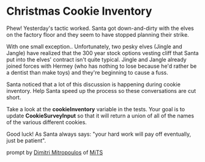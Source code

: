 # Christmas Cookie Inventory

Phew! Yesterday's tactic worked. Santa got down-and-dirty with the elves on the factory floor and they seem to have stopped planning their strike.

With one small exception.. Unfortunately, two pesky elves (Jingle and Jangle) have realized that the 300 year stock options vesting cliff that Santa put into the elves' contract isn't quite typical. Jingle and Jangle already joined forces with Hermey (who has nothing to lose because he'd rather be a dentist than make toys) and they're beginning to cause a fuss.

Santa noticed that a lot of this discussion is happening during cookie inventory. Help Santa speed up the process so these conversations are cut short.

Take a look at the **cookieInventory** variable in the tests. Your goal is to update **CookieSurveyInput** so that it will return a union of all of the names of the various different cookies.

Good luck! As Santa always says: "your hard work will pay off eventually, just be patient".

prompt by [Dimitri Mitropoulos](https://github.com/dimitropoulos) of [MiTS](https://michigantypescript.com/)
